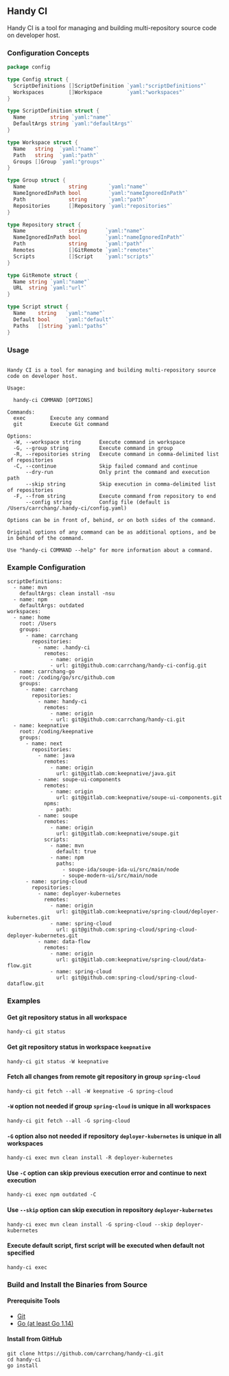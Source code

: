 ## Handy CI

Handy CI is a tool for managing and building multi-repository source code on developer host.

### Configuration Concepts

```go
package config

type Config struct {
  ScriptDefinitions []ScriptDefinition `yaml:"scriptDefinitions"`
  Workspaces        []Workspace        `yaml:"workspaces"`
}

type ScriptDefinition struct {
  Name        string `yaml:"name"`
  DefaultArgs string `yaml:"defaultArgs"`
}

type Workspace struct {
  Name   string  `yaml:"name"`
  Path   string  `yaml:"path"`
  Groups []Group `yaml:"groups"`
}

type Group struct {
  Name              string       `yaml:"name"`
  NameIgnoredInPath bool         `yaml:"nameIgnoredInPath"`
  Path              string       `yaml:"path"`
  Repositories      []Repository `yaml:"repositories"`
}

type Repository struct {
  Name              string      `yaml:"name"`
  NameIgnoredInPath bool        `yaml:"nameIgnoredInPath"`
  Path              string      `yaml:"path"`
  Remotes           []GitRemote `yaml:"remotes"`
  Scripts           []Script    `yaml:"scripts"`
}

type GitRemote struct {
  Name string `yaml:"name"`
  URL  string `yaml:"url"`
}

type Script struct {
  Name    string   `yaml:"name"`
  Default bool     `yaml:"default"`
  Paths   []string `yaml:"paths"`
}
```

### Usage

```

Handy CI is a tool for managing and building multi-repository source code on developer host.

Usage:

  handy-ci COMMAND [OPTIONS]

Commands:
  exec        Execute any command
  git         Execute Git command

Options:
  -W, --workspace string      Execute command in workspace
  -G, --group string          Execute command in group
  -R, --repositories string   Execute command in comma-delimited list of repositories
  -C, --continue              Skip failed command and continue
      --dry-run               Only print the command and execution path
      --skip string           Skip execution in comma-delimited list of repositories
  -F, --from string           Execute command from repository to end
      --config string         Config file (default is /Users/carrchang/.handy-ci/config.yaml)

Options can be in front of, behind, or on both sides of the command.

Original options of any command can be as additional options, and be in behind of the command.

Use "handy-ci COMMAND --help" for more information about a command.

```

### Example Configuration

```
scriptDefinitions:
  - name: mvn
    defaultArgs: clean install -nsu
  - name: npm
    defaultArgs: outdated
workspaces:
  - name: home
    root: /Users
    groups:
      - name: carrchang
        repositories:
          - name: .handy-ci
            remotes:
              - name: origin
              - url: git@github.com:carrchang/handy-ci-config.git
  - name: carrchang-go
    root: /coding/go/src/github.com
    groups:
      - name: carrchang
        repositories:
          - name: handy-ci
            remotes:
              - name: origin
              - url: git@github.com:carrchang/handy-ci.git
  - name: keepnative
    root: /coding/keepnative
    groups:
      - name: next
        repositories:
          - name: java
            remotes:
              - name: origin
                url: git@gitlab.com:keepnative/java.git
          - name: soupe-ui-components
            remotes:
              - name: origin
                url: git@gitlab.com:keepnative/soupe-ui-components.git
            npms:
              - path:
          - name: soupe
            remotes:
              - name: origin
                url: git@gitlab.com:keepnative/soupe.git
            scripts:
              - name: mvn
                default: true
              - name: npm
                paths:
                  - soupe-ida/soupe-ida-ui/src/main/node
                  - soupe-modern-ui/src/main/node
      - name: spring-cloud
        repositories:
          - name: deployer-kubernetes
            remotes:
              - name: origin
                url: git@gitlab.com:keepnative/spring-cloud/deployer-kubernetes.git
              - name: spring-cloud
                url: git@github.com:spring-cloud/spring-cloud-deployer-kubernetes.git
          - name: data-flow
            remotes:
              - name: origin
                url: git@gitlab.com:keepnative/spring-cloud/data-flow.git
              - name: spring-cloud
                url: git@github.com:spring-cloud/spring-cloud-dataflow.git    
```

### Examples

#### Get git repository status in all workspace

```
handy-ci git status
``` 

#### Get git repository status in workspace `keepnative`

```
handy-ci git status -W keepnative
```

#### Fetch all changes from remote git repository in group `spring-cloud`

```
handy-ci git fetch --all -W keepnative -G spring-cloud
```

#### `-W` option not needed if group `spring-cloud` is unique in all workspaces

```
handy-ci git fetch --all -G spring-cloud
```

#### `-G` option also  not needed if repository `deployer-kubernetes` is unique in all workspaces

```
handy-ci exec mvn clean install -R deployer-kubernetes 
```

#### Use `-C` option can skip previous execution error and continue to next execution

```
handy-ci exec npm outdated -C
```

#### Use `--skip` option can skip execution in repository `deployer-kubernetes`

```
handy-ci exec mvn clean install -G spring-cloud --skip deployer-kubernetes
```

#### Execute default script, first script will be executed when default not specified

```
handy-ci exec
```

### Build and Install the Binaries from Source

#### Prerequisite Tools

* [Git](https://git-scm.com/)
* [Go (at least Go 1.14)](https://golang.org/dl/)

#### Install from GitHub

```
git clone https://github.com/carrchang/handy-ci.git
cd handy-ci
go install
```
